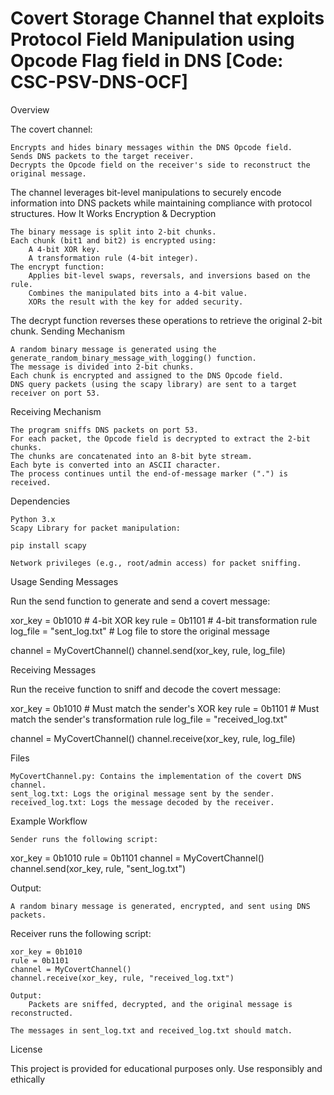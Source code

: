 # Covert Storage Channel that exploits Protocol Field Manipulation using Opcode Flag field in DNS [Code: CSC-PSV-DNS-OCF]

Overview

The covert channel:

    Encrypts and hides binary messages within the DNS Opcode field.
    Sends DNS packets to the target receiver.
    Decrypts the Opcode field on the receiver's side to reconstruct the original message.

The channel leverages bit-level manipulations to securely encode information into DNS packets while maintaining compliance with protocol structures.
How It Works
Encryption & Decryption

    The binary message is split into 2-bit chunks.
    Each chunk (bit1 and bit2) is encrypted using:
        A 4-bit XOR key.
        A transformation rule (4-bit integer).
    The encrypt function:
        Applies bit-level swaps, reversals, and inversions based on the rule.
        Combines the manipulated bits into a 4-bit value.
        XORs the result with the key for added security.

The decrypt function reverses these operations to retrieve the original 2-bit chunk.
Sending Mechanism

    A random binary message is generated using the generate_random_binary_message_with_logging() function.
    The message is divided into 2-bit chunks.
    Each chunk is encrypted and assigned to the DNS Opcode field.
    DNS query packets (using the scapy library) are sent to a target receiver on port 53.

Receiving Mechanism

    The program sniffs DNS packets on port 53.
    For each packet, the Opcode field is decrypted to extract the 2-bit chunks.
    The chunks are concatenated into an 8-bit byte stream.
    Each byte is converted into an ASCII character.
    The process continues until the end-of-message marker (".") is received.

Dependencies

    Python 3.x
    Scapy Library for packet manipulation:

    pip install scapy

    Network privileges (e.g., root/admin access) for packet sniffing.

Usage
Sending Messages

Run the send function to generate and send a covert message:

xor_key = 0b1010           # 4-bit XOR key
rule = 0b1101              # 4-bit transformation rule
log_file = "sent_log.txt"  # Log file to store the original message

channel = MyCovertChannel()
channel.send(xor_key, rule, log_file)

Receiving Messages

Run the receive function to sniff and decode the covert message:

xor_key = 0b1010           # Must match the sender's XOR key
rule = 0b1101              # Must match the sender's transformation rule
log_file = "received_log.txt"

channel = MyCovertChannel()
channel.receive(xor_key, rule, log_file)

Files

    MyCovertChannel.py: Contains the implementation of the covert DNS channel.
    sent_log.txt: Logs the original message sent by the sender.
    received_log.txt: Logs the message decoded by the receiver.

Example Workflow

    Sender runs the following script:

xor_key = 0b1010
rule = 0b1101
channel = MyCovertChannel()
channel.send(xor_key, rule, "sent_log.txt")

Output:

    A random binary message is generated, encrypted, and sent using DNS packets.

Receiver runs the following script:

    xor_key = 0b1010
    rule = 0b1101
    channel = MyCovertChannel()
    channel.receive(xor_key, rule, "received_log.txt")

    Output:
        Packets are sniffed, decrypted, and the original message is reconstructed.

    The messages in sent_log.txt and received_log.txt should match.

License

This project is provided for educational purposes only. Use responsibly and ethically